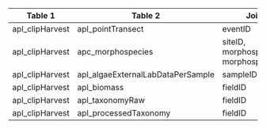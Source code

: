 |Table 1|Table 2|Join by Field(s)|
|---------------|---------------------------------------------------|-------------------------------------------------|
|apl_clipHarvest|apl_pointTransect|eventID|
|apl_clipHarvest|apc_morphospecies|siteID, morphospeciesCreatedDate, morphospeciesID|
|apl_clipHarvest|apl_algaeExternalLabDataPerSample|sampleID|
|apl_clipHarvest|apl_biomass|fieldID|
|apl_clipHarvest|apl_taxonomyRaw|fieldID|
|apl_clipHarvest|apl_processedTaxonomy|fieldID|

